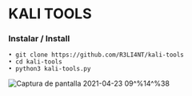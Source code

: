 # KALI TOOLS

### Instalar / Install
```
• git clone https://github.com/R3LI4NT/kali-tools
• cd kali-tools
• python3 kali-tools.py
```
![Captura de pantalla 2021-04-23 09^%14^%38](https://user-images.githubusercontent.com/75953873/115884410-426b3700-a425-11eb-8120-ce78b8dc449e.png)

